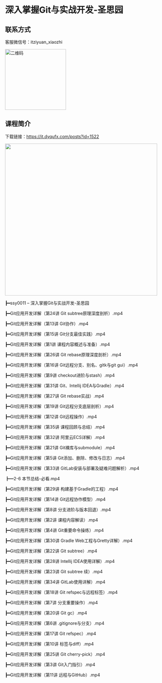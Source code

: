 # 深入掌握Git与实战开发-圣思园

## 联系方式

客服微信号：itziyuan_xiaozhi

<img src="https://ziyuanyun.oss-cn-guangzhou.aliyuncs.com/common/20240614073449/666b82192834a.jpg" width="200" height="200" alt="二维码">

## 课程简介

下载链接：https://it.dyqufx.com/posts?id=1522

<img src="https://ziyuanyun.oss-cn-guangzhou.aliyuncs.com/yun/20240515224322/6644ca0a20bd3.jpg" width="500" alt="">

  ┣━ssy0011 &#8211; 深入掌握Git与实战开发-圣思园

 ┣━Git应用开发详解（第24讲 Git subtree原理深度剖析）.mp4

 ┣━Git应用开发详解（第13讲 Git协作）.mp4

 ┣━Git应用开发详解（第15讲 Git分支最佳实践）.mp4

 ┣━Git应用开发详解（第1讲 课程内容概述与准备）.mp4

 ┣━Git应用开发详解（第26讲 Git rebase原理深度剖析）.mp4

 ┣━Git应用开发详解（第16讲 Git远程分支、别名、gitk与git gui）.mp4

 ┣━Git应用开发详解（第9讲 checkout进阶与stash）.mp4

 ┣━Git应用开发详解（第31讲 Git、Intellij IDEA与Gradle）.mp4

 ┣━Git应用开发详解（第27讲 Git rebase实战）.mp4

 ┣━Git应用开发详解（第19讲 Git远程分支底层剖析）.mp4

 ┣━Git应用开发详解（第12讲 Git远程操作）.mp4

 ┣━Git应用开发详解（第35讲 课程回顾与总结）.mp4

 ┣━Git应用开发详解（第32讲 阿里云ECS详解）.mp4

 ┣━Git应用开发详解（第21讲 Git裸库与submodule）.mp4

 ┣━Git应用开发详解（第5讲 Git添加、删除、修改与日志）.mp4

 ┣━Git应用开发详解（第33讲 GitLab安装与部署及疑难问题解析）.mp4

 ┣━2-6 本节总结-必看.mp4

 ┣━Git应用开发详解（第29讲 构建基于Gradle的工程）.mp4

 ┣━Git应用开发详解（第14讲 Git远程协作模型）.mp4

 ┣━Git应用开发详解（第8讲 分支进阶与版本回退）.mp4

 ┣━Git应用开发详解（第2讲 课程内容解读）.mp4

 ┣━Git应用开发详解（第4讲 Git重要命令操练）.mp4

 ┣━Git应用开发详解（第30讲 Gradle Web工程与Gretty详解）.mp4

 ┣━Git应用开发详解（第22讲 Git subtree）.mp4

 ┣━Git应用开发详解（第28讲 Intellij IDEA使用详解）.mp4

 ┣━Git应用开发详解（第23讲 Git subtree 续）.mp4

 ┣━Git应用开发详解（第34讲 GitLab使用详解）.mp4

 ┣━Git应用开发详解（第18讲 Git refspec与远程标签）.mp4

 ┣━Git应用开发详解（第7讲 分支重要操作）.mp4

 ┣━Git应用开发详解（第20讲 Git gc）.mp4

 ┣━Git应用开发详解（第6讲 .gitignore与分支）.mp4

 ┣━Git应用开发详解（第17讲 Git refspec）.mp4

 ┣━Git应用开发详解（第10讲 标签与diff）.mp4

 ┣━Git应用开发详解（第25讲 Git cherry-pick）.mp4

 ┣━Git应用开发详解（第3讲 Git入门指引）.mp4

 ┣━Git应用开发详解（第11讲 远程与GitHub）.mp4

  